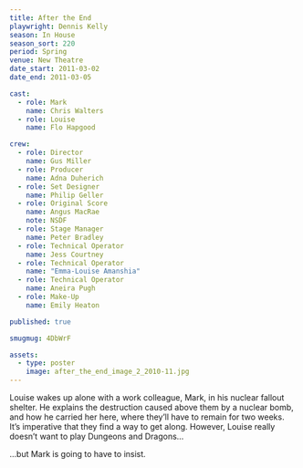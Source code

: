 ```yaml
---
title: After the End
playwright: Dennis Kelly
season: In House
season_sort: 220
period: Spring
venue: New Theatre
date_start: 2011-03-02
date_end: 2011-03-05

cast:
  - role: Mark
    name: Chris Walters
  - role: Louise
    name: Flo Hapgood

crew:
  - role: Director
    name: Gus Miller
  - role: Producer
    name: Adna Duherich
  - role: Set Designer
    name: Philip Geller
  - role: Original Score
    name: Angus MacRae
    note: NSDF
  - role: Stage Manager
    name: Peter Bradley
  - role: Technical Operator
    name: Jess Courtney
  - role: Technical Operator
    name: "Emma-Louise Amanshia"
  - role: Technical Operator
    name: Aneira Pugh
  - role: Make-Up
    name: Emily Heaton

published: true

smugmug: 4DbWrF

assets:
  - type: poster
    image: after_the_end_image_2_2010-11.jpg
---
```


Louise wakes up alone with a work colleague, Mark, in his nuclear fallout shelter.
He explains the destruction caused above them by a nuclear bomb, and how he carried her here, where they’ll have to remain for two weeks.
It’s imperative that they find a way to get along. However, Louise really doesn’t want to play Dungeons and Dragons…

…but Mark is going to have to insist.
